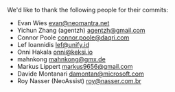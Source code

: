 We'd like to thank the following people for their commits:

- Evan Wies <evan@neomantra.net>
- Yichun Zhang (agentzh) <agentzh@gmail.com>
- Connor Poole <connor.poole@daqri.com>
- Lef Ioannidis <lef@unify.id>
- Onni Hakala <onni@keksi.io>
- mahnkong <mahnkong@gmx.de>
- Markus Lippert <markus9656@gmail.com>
- Davide Montanari <damontan@microsoft.com>
- Roy Nasser (NeoAssist) <roy@nasser.com.br>
